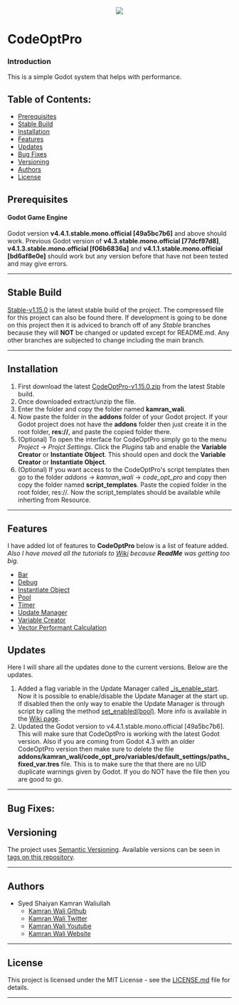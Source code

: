 <p align="center"><img src="https://imgur.com/vupUkm8.png"></p>

# CodeOptPro

### Introduction
This is a simple Godot system that helps with performance.

## Table of Contents:
- [Prerequisites](#prerequisites)
- [Stable Build](#stable-build)
- [Installation](#installation)
- [Features](#features)
- [Updates](#updates)
- [Bug Fixes](#bug-fixes)
- [Versioning](#versioning)
- [Authors](#authors)
- [License](#license)

## Prerequisites
#### Godot Game Engine
Godot version **v4.4.1.stable.mono.official [49a5bc7b6]** and above should work. Previous Godot version of **v4.3.stable.mono.official [77dcf97d8]**, **v4.1.3.stable.mono.official [f06b6836a]** and **v4.1.1.stable.mono.official [bd6af8e0e]** should work but any version before that have not been tested and may give errors.
***
## Stable Build
[Stable-v1.15.0](https://github.com/deadlykam/CodeOptPro_Godot/tree/Stable-v1.14.0) is the latest stable build of the project. The compressed file for this project can also be found there. If development is going to be done on this project then it is adviced to branch off of any _Stable_ branches because they will **NOT** be changed or updated except for README.md. Any other branches are subjected to change including the main branch.
***
## Installation
1. First download the latest [CodeOptPro-v1.15.0.zip](https://github.com/deadlykam/CodeOptPro_Godot/releases/tag/v1.15.0) from the latest Stable build.
2. Once downloaded extract/unzip the file.
3. Enter the folder and copy the folder named **kamran_wali**.
4. Now paste the folder in the **addons** folder of your Godot project. If your Godot project does not have the **addons** folder then just create it in the root folder, **res://**, and paste the copied folder there.
5. (Optional) To open the interface for CodeOptPro simply go to the menu _Project_ -> _Projct Settings_. Click the _Plugins_ tab and enable the **Variable Creator** or **Instantiate Object**. This should open and dock the **Variable Creator** or **Instantiate Object**.
7. (Optional) If you want access to the CodeOptPro's script templates then go to the folder _addons_ -> _kamran_wali_ -> _code_opt_pro_ and copy then copy the folder named **script_templates**. Paste the copied folder in the root folder, res://. Now the script_templates should be available while inherting from Resource.
***
## Features
I have added lot of features to **CodeOptPro** below is a list of feature added. *Also I have moved all the tutorials to [Wiki](https://github.com/deadlykam/CodeOptPro_Godot/wiki) because **ReadMe** was getting too big.*

- [Bar](https://github.com/deadlykam/CodeOptPro_Godot/wiki/Tutorial-Bar)
- [Debug](https://github.com/deadlykam/CodeOptPro_Godot/wiki/Tutorial-Debug)
- [Instantiate Object](https://github.com/deadlykam/CodeOptPro_Godot/wiki/Tutorial-Instantiate-Object)
- [Pool](https://github.com/deadlykam/CodeOptPro_Godot/wiki/Tutorial-Pool)
- [Timer](https://github.com/deadlykam/CodeOptPro_Godot/wiki/Tutorial-Timer)
- [Update Manager](https://github.com/deadlykam/CodeOptPro_Godot/wiki/Tutorial-Update-Manager)
- [Variable Creator](https://github.com/deadlykam/CodeOptPro_Godot/wiki/Tutorial-Variable-Creator)
- [Vector Performant Calculation](https://github.com/deadlykam/CodeOptPro_Godot/wiki/Vec)

## Updates
Here I will share all the updates done to the current versions. Below are the updates.
1. Added a flag variable in the Update Manager called [_is_enable_start](https://github.com/deadlykam/CodeOptPro_Godot/wiki/base_update_manager#cop_fixedboolvar-_is_enable_start). Now it is possible to enable/disable the Update Manager at the start up. If disabled then the only way to enable the Update Manager is through script by calling the method [set_enabled(bool)](https://github.com/deadlykam/CodeOptPro_Godot/wiki/base_update_manager#void-set_enabled--bool-is_enable-). More info is available in the [Wiki page](https://github.com/deadlykam/CodeOptPro_Godot/wiki/base_update_manager#cop_fixedboolvar-_is_enable_start).
2. Updated the Godot version to v4.4.1.stable.mono.official [49a5bc7b6]. This will make sure that CodeOptPro is working with the latest Godot version. Also if you are coming from Godot 4.3 with an older CodeOptPro version then make sure to delete the file **addons/kamran_wali/code_opt_pro/variables/default_settings/paths_fixed_var.tres** file. This is to make sure the that there are no UID duplicate warnings given by Godot. If you do NOT have the file then you are good to go.
***
## Bug Fixes:
## Versioning
The project uses [Semantic Versioning](https://semver.org/). Available versions can be seen in [tags on this repository](https://github.com/deadlykam/CodeOptPro_Godot/tags).
***
## Authors
- Syed Shaiyan Kamran Waliullah 
  - [Kamran Wali Github](https://github.com/deadlykam)
  - [Kamran Wali Twitter](https://twitter.com/KamranWaliDev)
  - [Kamran Wali Youtube](https://www.youtube.com/channel/UCkm-BgvswLViigPWrMo8pjg)
  - [Kamran Wali Website](https://deadlykam.github.io/)
***
## License
This project is licensed under the MIT License - see the [LICENSE.md](LICENSE) file for details.
***

